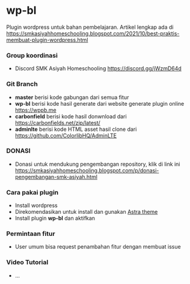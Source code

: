 # wp-bl
Plugin wordpress untuk bahan pembelajaran. Artikel lengkap ada di https://smkasiyahhomeschooling.blogspot.com/2021/10/best-praktis-membuat-plugin-wordpress.html

### Group koordinasi
- Discord SMK Asiyah Homeschooling https://discord.gg/jWzmD64d

### Git Branch
- **master** berisi kode gabungan dari semua fitur
- **wp-bl** berisi kode hasil generate dari website generate plugin online https://wppb.me
- **carbonfield** berisi kode hasil donwnload dari https://carbonfields.net/zip/latest/
- **adminlte** berisi kode HTML asset hasil clone dari https://github.com/ColorlibHQ/AdminLTE

### DONASI
- Donasi untuk mendukung pengembangan repository, klik di link ini https://smkasiyahhomeschooling.blogspot.com/p/donasi-pengembangan-smk-asiyah.html

### Cara pakai plugin
- Install wordpress
- Direkomendasikan untuk install dan gunakan [Astra theme](https://wordpress.org/themes/astra/)
- Install plugin **wp-bl** dan aktifkan

### Permintaan fitur
- User umum bisa request penambahan fitur dengan membuat issue

### Video Tutorial 
- ...